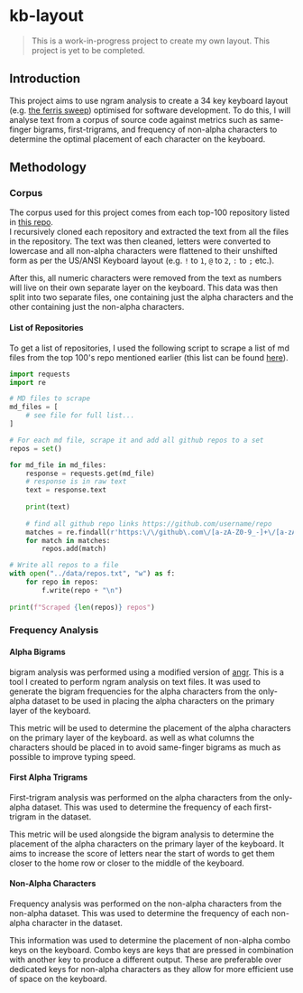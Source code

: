 # kb-layout

> This is a work-in-progress project to create my own layout. This project is yet to be completed. 

## Introduction

This project aims to use ngram analysis to create a 34 key keyboard layout 
(e.g. [the ferris sweep]()) optimised for software development. 
To do this, I will analyse text from a corpus of source code 
against metrics such as same-finger bigrams, first-trigrams, and frequency of non-alpha characters 
to determine the optimal placement of each character on the keyboard.

## Methodology

### Corpus

The corpus used for this project comes from each top-100 repository listed in [this repo]().  
I recursively cloned each repository and extracted the text from all the files in the repository. 
The text was then cleaned, letters were converted to lowercase 
and all non-alpha characters were flattened to their unshifted form 
as per the US/ANSI Keyboard layout (e.g. `!` to `1`, `@` to `2`, `:` to `;` etc.). 

After this, all numeric characters were removed from the text 
as numbers will live on their own separate layer on the keyboard.
This data was then split into two separate files, 
one containing just the alpha characters and the other containing just the non-alpha characters.

#### List of Repositories

To get a list of repositories, I used the following script to scrape a list of md files 
from the top 100's repo mentioned earlier (this list can be found [here](./data/repos.txt)).

```python
import requests
import re

# MD files to scrape
md_files = [
    # see file for full list...
]

# For each md file, scrape it and add all github repos to a set
repos = set()

for md_file in md_files:
    response = requests.get(md_file)
    # response is in raw text
    text = response.text
    
    print(text)
    
    # find all github repo links https://github.com/username/repo
    matches = re.findall(r'https:\/\/github\.com\/[a-zA-Z0-9_-]+\/[a-zA-Z0-9_-]+' , text)
    for match in matches:
        repos.add(match)

# Write all repos to a file
with open("../data/repos.txt", "w") as f:
    for repo in repos:
        f.write(repo + "\n")
        
print(f"Scraped {len(repos)} repos")
```

### Frequency Analysis

#### Alpha Bigrams

bigram analysis was performed using a modified version of [angr](https://github.com/ash-entwisle/angr). 
This is a tool I created to perform ngram analysis on text files. 
It was used to generate the bigram frequencies for the alpha characters 
from the only-alpha dataset to be used in placing the alpha characters on the primary layer of the keyboard.

This metric will be used to determine the placement of the alpha characters on the primary layer of the keyboard.
as well as what columns the characters should be placed in to avoid same-finger bigrams 
as much as possible to improve typing speed.

#### First Alpha Trigrams

First-trigram analysis was performed on the alpha characters from the only-alpha dataset.
This was used to determine the frequency of each first-trigram in the dataset.

This metric will be used alongside the bigram analysis 
to determine the placement of the alpha characters on the primary layer of the keyboard.
It aims to increase the score of letters near the start of words to get them closer to the home row
or closer to the middle of the keyboard. 


#### Non-Alpha Characters

Frequency analysis was performed on the non-alpha characters from the non-alpha dataset. 
This was used to determine the frequency of each non-alpha character in the dataset. 

This information was used to determine the placement of non-alpha combo keys on the keyboard.
Combo keys are keys that are pressed in combination with another key to produce a different output.
These are preferable over dedicated keys for non-alpha characters 
as they allow for more efficient use of space on the keyboard.


